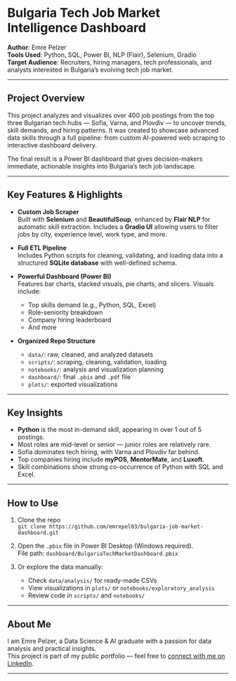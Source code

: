 
# Bulgaria Tech Job Market Intelligence Dashboard

**Author**: Emre Pelzer  
**Tools Used**: Python, SQL, Power BI, NLP (Flair), Selenium, Gradio  
**Target Audience**: Recruiters, hiring managers, tech professionals, and analysts interested in Bulgaria’s evolving tech job market.

---

## Project Overview

This project analyzes and visualizes over 400 job postings from the top three Bulgarian tech hubs — Sofia, Varna, and Plovdiv — to uncover trends, skill demands, and hiring patterns. It was created to showcase advanced data skills through a full pipeline: from custom AI-powered web scraping to interactive dashboard delivery.

The final result is a Power BI dashboard that gives decision-makers immediate, actionable insights into Bulgaria’s tech job landscape.

---

## Key Features & Highlights

- **Custom Job Scraper**  
  Built with **Selenium** and **BeautifulSoup**, enhanced by **Flair NLP** for automatic skill extraction. Includes a **Gradio UI** allowing users to filter jobs by city, experience level, work type, and more.

- **Full ETL Pipeline**  
  Includes Python scripts for cleaning, validating, and loading data into a structured **SQLite database** with well-defined schema.

- **Powerful Dashboard (Power BI)**  
  Features bar charts, stacked visuals, pie charts, and slicers. Visuals include:
  - Top skills demand (e.g., Python, SQL, Excel)
  - Role-seniority breakdown
  - Company hiring leaderboard
  - And more

- **Organized Repo Structure**
  - `data/`: raw, cleaned, and analyzed datasets
  - `scripts/`: scraping, cleaning, validation, loading
  - `notebooks/`: analysis and visualization planning
  - `dashboard/`: final `.pbix` and `.pdf` file
  - `plots/`: exported visualizations

---

## Key Insights

- **Python** is the most in-demand skill, appearing in over 1 out of 5 postings.
- Most roles are mid-level or senior — junior roles are relatively rare.
- Sofia dominates tech hiring, with Varna and Plovdiv far behind.
- Top companies hiring include **myPOS**, **MentorMate**, and **Luxoft**.
- Skill combinations show strong co-occurrence of Python with SQL and Excel.

---

## How to Use

1. Clone the repo  
   `git clone https://github.com/emrepel03/bulgaria-job-market-dashboard.git`

2. Open the `.pbix` file in Power BI Desktop (Windows required).  
   File path: `dashboard/BulgariaTechMarketDashboard.pbix`

3. Or explore the data manually:  
   - Check `data/analysis/` for ready-made CSVs
   - View visualizations in `plots/` or `notebooks/exploratory_analysis`
   - Review code in `scripts/` and `notebooks/`

---

## About Me

I am Emre Pelzer, a Data Science & AI graduate with a passion for data analysis and practical insights.  
This project is part of my public portfolio — feel free to [connect with me on LinkedIn](https://www.linkedin.com/in/emre-pelzer-b14148324).

---